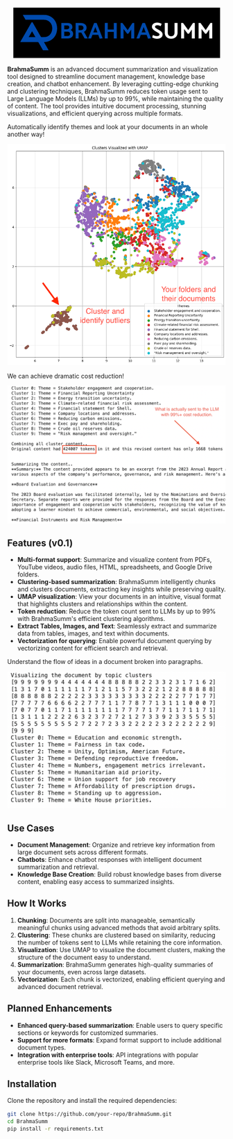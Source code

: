 
<p align="center">
  <img src="images/logo_wide.png" />
</p>

**BrahmaSumm** is an advanced document summarization and visualization tool designed to streamline document management, knowledge base creation, and chatbot enhancement. By leveraging cutting-edge chunking and clustering techniques, BrahmaSumm reduces token usage sent to Large Language Models (LLMs) by up to 99%, while maintaining the quality of content. The tool provides intuitive document processing, stunning visualizations, and efficient querying across multiple formats.

Automatically identify themes and look at your documents in an whole another way!
<p align="center">
  <img src="images/umap.png" />
</p>

We can achieve dramatic cost reduction!
<p align="center">
  <img src="images/cost.png" />
</p>

## Features (v0.1)
- **Multi-format support**: Summarize and visualize content from PDFs, YouTube videos, audio files, HTML, spreadsheets, and Google Drive folders.
- **Clustering-based summarization**: BrahmaSumm intelligently chunks and clusters documents, extracting key insights while preserving quality.
- **UMAP visualization**: View your documents in an intuitive, visual format that highlights clusters and relationships within the content.
- **Token reduction**: Reduce the token count sent to LLMs by up to 99% with BrahmaSumm's efficient clustering algorithms.
- **Extract Tables, Images, and Text**: Seamlessly extract and summarize data from tables, images, and text within documents.
- **Vectorization for querying**: Enable powerful document querying by vectorizing content for efficient search and retrieval.

Understand the flow of ideas in a document broken into paragraphs.
<p align="center">
  <img src="images/document_flow.png" />
</p>

## Use Cases
- **Document Management**: Organize and retrieve key information from large document sets across different formats.
- **Chatbots**: Enhance chatbot responses with intelligent document summarization and retrieval.
- **Knowledge Base Creation**: Build robust knowledge bases from diverse content, enabling easy access to summarized insights.

## How It Works
1. **Chunking**: Documents are split into manageable, semantically meaningful chunks using advanced methods that avoid arbitrary splits.
2. **Clustering**: These chunks are clustered based on similarity, reducing the number of tokens sent to LLMs while retaining the core information.
3. **Visualization**: Use UMAP to visualize the document clusters, making the structure of the document easy to understand.
4. **Summarization**: BrahmaSumm generates high-quality summaries of your documents, even across large datasets.
5. **Vectorization**: Each chunk is vectorized, enabling efficient querying and advanced document retrieval.

## Planned Enhancements
- **Enhanced query-based summarization**: Enable users to query specific sections or keywords for customized summaries.
- **Support for more formats**: Expand format support to include additional document types.
- **Integration with enterprise tools**: API integrations with popular enterprise tools like Slack, Microsoft Teams, and more.

## Installation

Clone the repository and install the required dependencies:
```bash
git clone https://github.com/your-repo/BrahmaSumm.git
cd BrahmaSumm
pip install -r requirements.txt
